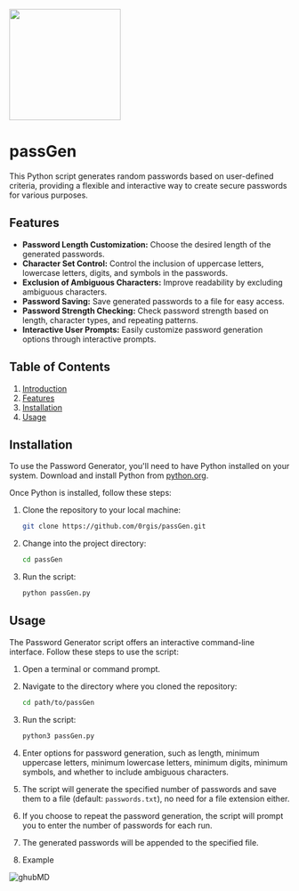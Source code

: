 <img src="https://github.com/0rgis/passGen/assets/31127560/a5e323f5-c0a4-454f-842c-bca583050cbe" width="200"/><br>
# passGen

This Python script generates random passwords based on user-defined criteria, providing a flexible and interactive way to create secure passwords for various purposes.

## Features

- **Password Length Customization:** Choose the desired length of the generated passwords.
- **Character Set Control:** Control the inclusion of uppercase letters, lowercase letters, digits, and symbols in the passwords.
- **Exclusion of Ambiguous Characters:** Improve readability by excluding ambiguous characters.
- **Password Saving:** Save generated passwords to a file for easy access.
- **Password Strength Checking:** Check password strength based on length, character types, and repeating patterns.
- **Interactive User Prompts:** Easily customize password generation options through interactive prompts.

## Table of Contents

1. [Introduction](#password-generator)
2. [Features](#features)
3. [Installation](#installation)
4. [Usage](#usage)

## Installation

To use the Password Generator, you'll need to have Python installed on your system. Download and install Python from [python.org](https://www.python.org/downloads/).

Once Python is installed, follow these steps:

1. Clone the repository to your local machine:

   ```bash
   git clone https://github.com/0rgis/passGen.git
   ```

2. Change into the project directory:

   ```bash
   cd passGen
   ```

3. Run the script:

   ```bash
   python passGen.py
   ```

## Usage

The Password Generator script offers an interactive command-line interface. Follow these steps to use the script:

1. Open a terminal or command prompt.

2. Navigate to the directory where you cloned the repository:

   ```bash
   cd path/to/passGen

3. Run the script:

   ```bash
   python3 passGen.py
   ```

4. Enter options for password generation, such as length, minimum uppercase letters, minimum lowercase letters, minimum digits, minimum symbols, and whether to include ambiguous characters.

5. The script will generate the specified number of passwords and save them to a file (default: `passwords.txt`), no need for a file extension either.

6. If you choose to repeat the password generation, the script will prompt you to enter the number of passwords for each run.

7. The generated passwords will be appended to the specified file.

8. Example

![ghubMD](https://github.com/0rgis/passGen/assets/31127560/5b5f6c09-58bc-4e14-ab7b-4147238ec3dd)





